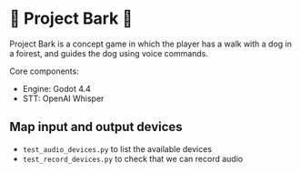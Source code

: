 # 🐶 Project Bark 🐺

Project Bark is a concept game in which the player has a walk with a dog in a foirest, and guides the dog using voice commands. 

Core components:

- Engine: Godot 4.4
- STT: OpenAI Whisper

## Map input and output devices

- `test_audio_devices.py` to list the available devices
- `test_record_devices.py` to check that we can record audio